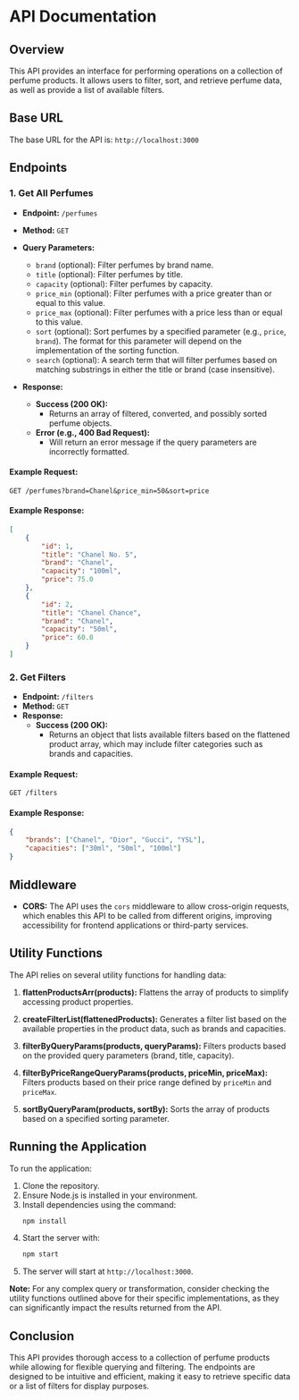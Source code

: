 # API Documentation

## Overview

This API provides an interface for performing operations on a collection of perfume products. It allows users to filter, sort, and retrieve perfume data, as well as provide a list of available filters.

## Base URL

The base URL for the API is:
`http://localhost:3000`

## Endpoints

### 1. Get All Perfumes

-   **Endpoint:** `/perfumes`
-   **Method:** `GET`
-   **Query Parameters:**

    -   `brand` (optional): Filter perfumes by brand name.
    -   `title` (optional): Filter perfumes by title.
    -   `capacity` (optional): Filter perfumes by capacity.
    -   `price_min` (optional): Filter perfumes with a price greater than or equal to this value.
    -   `price_max` (optional): Filter perfumes with a price less than or equal to this value.
    -   `sort` (optional): Sort perfumes by a specified parameter (e.g., `price`, `brand`). The format for this parameter will depend on the implementation of the sorting function.
    -   `search` (optional): A search term that will filter perfumes based on matching substrings in either the title or brand (case insensitive).

-   **Response:**
    -   **Success (200 OK):**
        -   Returns an array of filtered, converted, and possibly sorted perfume objects.
    -   **Error (e.g., 400 Bad Request):**
        -   Will return an error message if the query parameters are incorrectly formatted.

#### Example Request:

```http
GET /perfumes?brand=Chanel&price_min=50&sort=price
```

#### Example Response:

```json
[
	{
		"id": 1,
		"title": "Chanel No. 5",
		"brand": "Chanel",
		"capacity": "100ml",
		"price": 75.0
	},
	{
		"id": 2,
		"title": "Chanel Chance",
		"brand": "Chanel",
		"capacity": "50ml",
		"price": 60.0
	}
]
```

### 2. Get Filters

-   **Endpoint:** `/filters`
-   **Method:** `GET`
-   **Response:**
    -   **Success (200 OK):**
        -   Returns an object that lists available filters based on the flattened product array, which may include filter categories such as brands and capacities.

#### Example Request:

```http
GET /filters
```

#### Example Response:

```json
{
	"brands": ["Chanel", "Dior", "Gucci", "YSL"],
	"capacities": ["30ml", "50ml", "100ml"]
}
```

## Middleware

-   **CORS:** The API uses the `cors` middleware to allow cross-origin requests, which enables this API to be called from different origins, improving accessibility for frontend applications or third-party services.

## Utility Functions

The API relies on several utility functions for handling data:

1. **flattenProductsArr(products):** Flattens the array of products to simplify accessing product properties.

2. **createFilterList(flattenedProducts):** Generates a filter list based on the available properties in the product data, such as brands and capacities.

3. **filterByQueryParams(products, queryParams):** Filters products based on the provided query parameters (brand, title, capacity).

4. **filterByPriceRangeQueryParams(products, priceMin, priceMax):** Filters products based on their price range defined by `priceMin` and `priceMax`.

5. **sortByQueryParam(products, sortBy):** Sorts the array of products based on a specified sorting parameter.

## Running the Application

To run the application:

1. Clone the repository.
2. Ensure Node.js is installed in your environment.
3. Install dependencies using the command:
    ```bash
    npm install
    ```
4. Start the server with:
    ```bash
    npm start
    ```
5. The server will start at `http://localhost:3000`.

**Note:** For any complex query or transformation, consider checking the utility functions outlined above for their specific implementations, as they can significantly impact the results returned from the API.

## Conclusion

This API provides thorough access to a collection of perfume products while allowing for flexible querying and filtering. The endpoints are designed to be intuitive and efficient, making it easy to retrieve specific data or a list of filters for display purposes.
